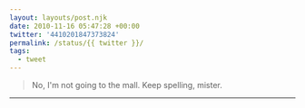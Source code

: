 ```yaml
---
layout: layouts/post.njk
date: 2010-11-16 05:47:28 +00:00
twitter: '4410201847373824'
permalink: /status/{{ twitter }}/
tags: 
  - tweet
---
```


> No, I'm not going to the mall. Keep spelling, mister.

---
